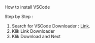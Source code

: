 How to install VSCode

Step by Step :

1. Search for VSCode Downloader : [Link](https://code.visualstudio.com/download).
2. Klik Link Downloader
3. Klik Download and Next
